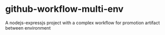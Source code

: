 # github-workflow-multi-env
A nodejs-expressjs project with a complex workflow for promotion artifact between environment
